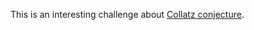 This is an interesting challenge about [Collatz conjecture](https://en.wikipedia.org/wiki/Collatz_conjecture).